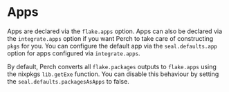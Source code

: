 # Apps

Apps are declared via the `flake.apps` option. Apps can also be declared via the
`integrate.apps` option if you want Perch to take care of constructing `pkgs`
for you. You can configure the default app via the `seal.defaults.app` option
for apps configured via `integrate.apps`.

By default, Perch converts all `flake.packages` outputs to `flake.apps` using
the nixpkgs `lib.getExe` function. You can disable this behaviour by setting the
`seal.defaults.packagesAsApps` to false.
